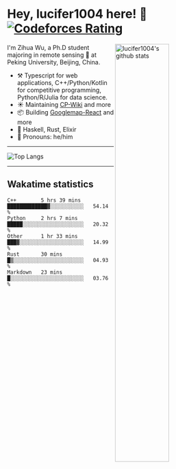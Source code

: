 # Hey, lucifer1004 here! :wave: [![Codeforces Rating](https://cfrating.ihcr.top/?user=lucifer1004&style=flat-square)](https://codeforces.com/profile/lucifer1004)

<img width="50%" align="right" alt="lucifer1004's github stats" src="https://github-readme-stats.vercel.app/api?username=lucifer1004&show_icons=true">

I'm Zihua Wu, a Ph.D student majoring in remote sensing :satellite: at Peking University, Beijing, China.

- :hammer_and_pick: Typescript for web applications, C++/Python/Kotlin for competitive programming, Python/R/Julia for data science.
- :sunny: Maintaining [CP-Wiki](https://cp-wiki.vercel.app) and more 
- :package: Building [Googlemap-React](https://github.com/googlemap-react/googlemap-react) and more
- :seedling: Haskell, Rust, Elixir
- :man: Pronouns: he/him

---

![Top Langs](https://github-readme-stats.vercel.app/api/top-langs/?username=lucifer1004&layout=compact)

---

## Wakatime statistics

<!--START_SECTION:waka-->
```text
C++        5 hrs 39 mins   █████████████▓░░░░░░░░░░░   54.14 % 
Python     2 hrs 7 mins    █████░░░░░░░░░░░░░░░░░░░░   20.32 % 
Other      1 hr 33 mins    ███▓░░░░░░░░░░░░░░░░░░░░░   14.99 % 
Rust       30 mins         █▒░░░░░░░░░░░░░░░░░░░░░░░   04.93 % 
Markdown   23 mins         █░░░░░░░░░░░░░░░░░░░░░░░░   03.76 % 
```
<!--END_SECTION:waka-->

